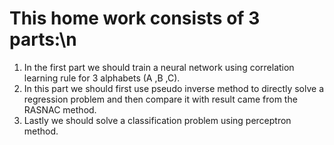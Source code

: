 # This home  work consists of 3 parts:\n
1. In the first part we should train a neural network using correlation learning rule for 3 alphabets (A ,B ,C).
2. In this part we should first use pseudo inverse method to directly solve a regression problem and then compare it with result came from the RASNAC method.
3. Lastly we should solve a classification problem using perceptron method.
